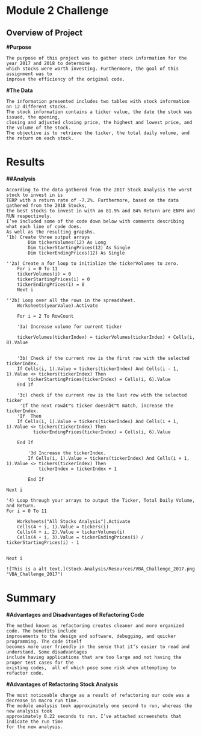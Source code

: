 # Module 2 Challenge

## Overview of Project
**#Purpose**

    The purpose of this project was to gather stock information for the year 2017 and 2018 to determine
    which stocks were worth investing. Furthermore, the goal of this assignment was to 
    improve the efficiency of the original code.

**#The Data**

    The information presented includes two tables with stock information on 12 different stocks. 
    The stock information contains a ticker value, the date the stock was issued, the opening, 
    closing and adjusted closing price, the highest and lowest price, and the volume of the stock. 
    The objective is to retrieve the ticker, the total daily volume, and the return on each stock.

# Results

**##Analysis**

    According to the data gathered from the 2017 Stock Analysis the worst stock to invest in is 
    TERP with a return rate of -7.2%. Furthermore, based on the data gathered from the 2018 Stocks, 
    the best stocks to invest in with an 81.9% and 84% Return are ENPH and RUN respectively. 
    I’ve included some of the code down below with comments describing what each line of code does. 
    As well as the resulting grapshs.
    '1b) Create three output arrays
            Dim tickerVolumes(12) As Long
            Dim tickerStartingPrices(12) As Single
            Dim tickerEndingPrices(12) As Single
    
    ''2a) Create a for loop to initialize the tickerVolumes to zero.
        For i = 0 To 11
        tickerVolumes(i) = 0
        tickerStartingPrices(i) = 0
        tickerEndingPrices(i) = 0
        Next i
        
    ''2b) Loop over all the rows in the spreadsheet.
        Worksheets(yearValue).Activate
    
        For i = 2 To RowCount
    
        '3a) Increase volume for current ticker
        
        tickerVolumes(tickerIndex) = tickerVolumes(tickerIndex) + Cells(i, 8).Value
                
        
        '3b) Check if the current row is the first row with the selected tickerIndex.
        If Cells(i, 1).Value = tickers(tickerIndex) And Cells(i - 1, 1).Value <> tickers(tickerIndex) Then
            tickerStartingPrices(tickerIndex) = Cells(i, 6).Value
        End If
        
        '3c) check if the current row is the last row with the selected ticker
         'If the next rowâ€™s ticker doesnâ€™t match, increase the tickerIndex.
        'If  Then
        If Cells(i, 1).Value = tickers(tickerIndex) And Cells(i + 1, 1).Value <> tickers(tickerIndex) Then
              tickerEndingPrices(tickerIndex) = Cells(i, 6).Value
            
        End If
        
            '3d Increase the tickerIndex.
            If Cells(i, 1).Value = tickers(tickerIndex) And Cells(i + 1, 1).Value <> tickers(tickerIndex) Then
                tickerIndex = tickerIndex + 1
            
            End If
    
    Next i
    
    '4) Loop through your arrays to output the Ticker, Total Daily Volume, and Return.
    For i = 0 To 11
        
        Worksheets("All Stocks Analysis").Activate
        Cells(4 + i, 1).Value = tickers(i)
        Cells(4 + i, 2).Value = tickerVolumes(i)
        Cells(4 + i, 3).Value = tickerEndingPrices(i) / tickerStartingPrices(i) - 1
        
        
    Next i
    
    ![This is a alt text.](Stock-Analysis/Resources/VBA_Challenge_2017.png "VBA_Challenge_2017")

# Summary

**#Advantages and Disadvantages of Refactoring Code**

    The method known as refactoring creates cleaner and more organized code. The benefits include 
    improvements to the design and software, debugging, and quicker programming. The code itself 
    becomes more user friendly in the sense that it’s easier to read and understand. Some disadvantages 
    include having applications that are too large and not having the proper test cases for the 
    existing codes,  all of which pose some risk when attempting to refactor code.

**#Advantages of Refactoring Stock Analysis**

    The most noticeable change as a result of refactoring our code was a decrease in macro run time. 
    The module analysis took approximately one second to run, whereas the new analysis took 
    approximately 0.22 seconds to run. I’ve attached screenshots that indicate the run time 
    for the new analysis.

